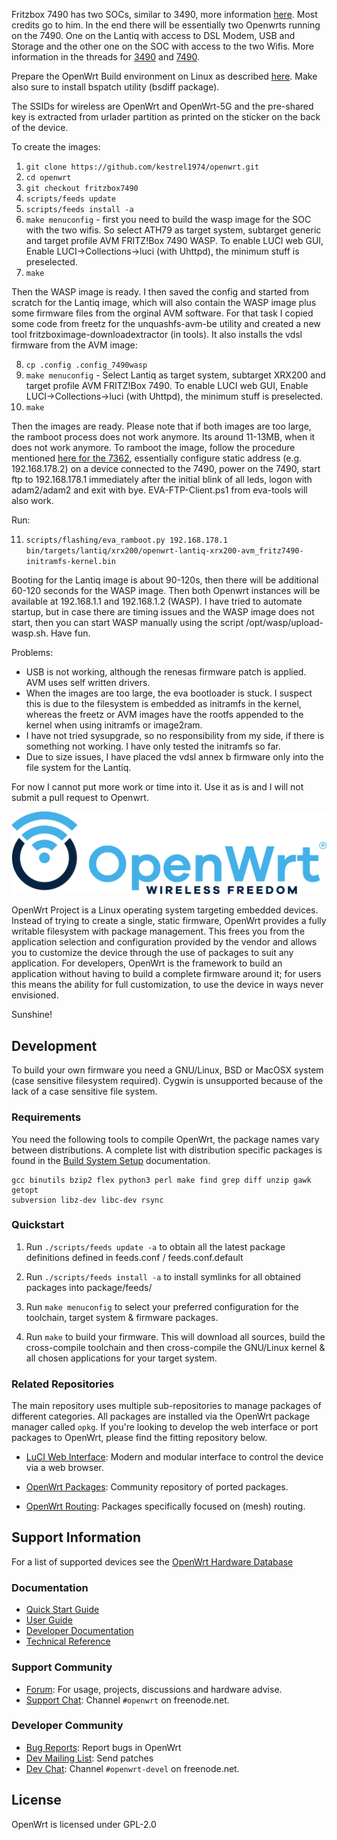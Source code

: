 Fritzbox 7490 has two SOCs, similar to 3490, more information [here](http://www.aboehler.at/doku/doku.php/projects:fritz3490). Most credits go to him.
In the end there will be essentially two Openwrts running on the 7490. One on the Lantiq with access to DSL Modem, USB and Storage and the other one on the SOC with access to the two Wifis.
More information in the threads for [3490](https://forum.openwrt.org/t/port-to-avm-fritz-box-3490/52692) and [7490](https://forum.openwrt.org/t/support-fritzbox-7490/4112).

Prepare the OpenWrt Build environment on Linux as described [here](https://openwrt.org/docs/guide-developer/build-system/install-buildsystem).
Make also sure to install bspatch utility (bsdiff package).

The SSIDs for wireless are OpenWrt and OpenWrt-5G and the pre-shared key is extracted from urlader partition as printed on the sticker on the back of the device.

To create the images:
1. `git clone https://github.com/kestrel1974/openwrt.git`
2. `cd openwrt`
3. `git checkout fritzbox7490`
4. `scripts/feeds update`
5. `scripts/feeds install -a`
6. `make menuconfig` - first you need to build the wasp image for the SOC with the two wifis. So select ATH79 as target system, subtarget generic and target profile AVM FRITZ!Box 7490 WASP. To enable LUCI web GUI, Enable LUCI->Collections->luci (with Uhttpd), the minimum stuff is preselected.
7. `make`

Then the WASP image is ready. I then saved the config and started from scratch for the Lantiq image, which will also contain the WASP image plus some firmware files from the orginal AVM software. For that task I copied some code from freetz for the unquashfs-avm-be utility and created a new tool fritzboximage-downloadextractor (in tools). It also installs the vdsl firmware from the AVM image:

8. `cp .config .config_7490wasp`
9. `make menuconfig` - Select Lantiq as target system, subtarget XRX200 and target profile AVM FRITZ!Box 7490. To enable LUCI web GUI, Enable LUCI->Collections->luci (with Uhttpd), the minimum stuff is preselected.
10. `make`

Then the images are ready. Please note that if both images are too large, the ramboot process does not work anymore. Its around 11-13MB, when it does not work anymore.
To ramboot the image, follow the procedure mentioned [here for the 7362](https://openwrt.org/toh/avm/avm_7362_sl), essentially configure static address (e.g. 192.168.178.2) on a device connected to the 7490, power on the 7490, start ftp to 192.168.178.1 immediately after the initial blink of all leds, logon with adam2/adam2 and exit with bye. EVA-FTP-Client.ps1 from eva-tools will also work.

Run:

11. `scripts/flashing/eva_ramboot.py 192.168.178.1 bin/targets/lantiq/xrx200/openwrt-lantiq-xrx200-avm_fritz7490-initramfs-kernel.bin`

Booting for the Lantiq image is about 90-120s, then there will be additional 60-120 seconds for the WASP image. Then both Openwrt instances will be available at 192.168.1.1 and 192.168.1.2 (WASP). I have tried to automate startup, but in case there are timing issues and the WASP image does not start, then you can start WASP manually using the script /opt/wasp/upload-wasp.sh.
Have fun.

Problems:
* USB is not working, although the renesas firmware patch is applied. AVM uses self written drivers.
* When the images are too large, the eva bootloader is stuck. I suspect this is due to the filesystem is embedded as initramfs in the kernel, whereas the freetz or AVM images have the rootfs appended to the kernel when using initramfs or image2ram.
* I have not tried sysupgrade, so no responsibility from my side, if there is something not working. I have only tested the initramfs so far.
* Due to size issues, I have placed the vdsl annex b firmware only into the file system for the Lantiq.

For now I cannot put more work or time into it. Use it as is and I will not submit a pull request to Openwrt.

![OpenWrt logo](include/logo.png)

OpenWrt Project is a Linux operating system targeting embedded devices. Instead
of trying to create a single, static firmware, OpenWrt provides a fully
writable filesystem with package management. This frees you from the
application selection and configuration provided by the vendor and allows you
to customize the device through the use of packages to suit any application.
For developers, OpenWrt is the framework to build an application without having
to build a complete firmware around it; for users this means the ability for
full customization, to use the device in ways never envisioned.

Sunshine!

## Development

To build your own firmware you need a GNU/Linux, BSD or MacOSX system (case
sensitive filesystem required). Cygwin is unsupported because of the lack of a
case sensitive file system.

### Requirements

You need the following tools to compile OpenWrt, the package names vary between
distributions. A complete list with distribution specific packages is found in
the [Build System Setup](https://openwrt.org/docs/guide-developer/build-system/install-buildsystem)
documentation.

```
gcc binutils bzip2 flex python3 perl make find grep diff unzip gawk getopt
subversion libz-dev libc-dev rsync
```

### Quickstart

1. Run `./scripts/feeds update -a` to obtain all the latest package definitions
   defined in feeds.conf / feeds.conf.default

2. Run `./scripts/feeds install -a` to install symlinks for all obtained
   packages into package/feeds/

3. Run `make menuconfig` to select your preferred configuration for the
   toolchain, target system & firmware packages.

4. Run `make` to build your firmware. This will download all sources, build the
   cross-compile toolchain and then cross-compile the GNU/Linux kernel & all chosen
   applications for your target system.

### Related Repositories

The main repository uses multiple sub-repositories to manage packages of
different categories. All packages are installed via the OpenWrt package
manager called `opkg`. If you're looking to develop the web interface or port
packages to OpenWrt, please find the fitting repository below.

* [LuCI Web Interface](https://github.com/openwrt/luci): Modern and modular
  interface to control the device via a web browser.

* [OpenWrt Packages](https://github.com/openwrt/packages): Community repository
  of ported packages.

* [OpenWrt Routing](https://github.com/openwrt-routing/packages): Packages
  specifically focused on (mesh) routing.

## Support Information

For a list of supported devices see the [OpenWrt Hardware Database](https://openwrt.org/supported_devices)

### Documentation

* [Quick Start Guide](https://openwrt.org/docs/guide-quick-start/start)
* [User Guide](https://openwrt.org/docs/guide-user/start)
* [Developer Documentation](https://openwrt.org/docs/guide-developer/start)
* [Technical Reference](https://openwrt.org/docs/techref/start)

### Support Community

* [Forum](https://forum.openwrt.org): For usage, projects, discussions and hardware advise.
* [Support Chat](https://webchat.freenode.net/#openwrt): Channel `#openwrt` on freenode.net.

### Developer Community

* [Bug Reports](https://bugs.openwrt.org): Report bugs in OpenWrt
* [Dev Mailing List](https://lists.openwrt.org/mailman/listinfo/openwrt-devel): Send patches
* [Dev Chat](https://webchat.freenode.net/#openwrt-devel): Channel `#openwrt-devel` on freenode.net.

## License

OpenWrt is licensed under GPL-2.0
